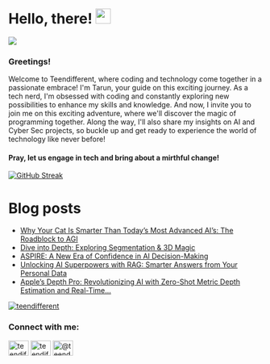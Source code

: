 # Hello, there! <img src="https://raw.githubusercontent.com/MartinHeinz/MartinHeinz/master/wave.gif" width="30px">
![](https://komarev.com/ghpvc/?username=teendifferent&color=brightgreen)

### Greetings! 
Welcome to Teendifferent, where coding and technology come together in a passionate embrace! I'm Tarun, your guide on this exciting journey. As a tech nerd, I'm obsessed with coding and constantly exploring new possibilities to enhance my skills and knowledge. And now, I invite you to join me on this exciting adventure, where we'll discover the magic of programming together. Along the way, I'll also share my insights on AI and Cyber Sec projects, so buckle up and get ready to experience the world of technology like never before!

#### Pray, let us engage in tech and bring about a mirthful change!

[![GitHub Streak](https://streak-stats.demolab.com?user=teendifferent&theme=tokyonight&hide_border=true&background=EB545400)](https://git.io/streak-stats)

# Blog posts

<!-- BLOG-POST-LIST:START -->
- [Why Your Cat Is Smarter Than Today’s Most Advanced AI’s: The Roadblock to AGI](https://medium.com/@teendifferent/why-your-cat-is-smarter-than-todays-most-advanced-ais-the-roadblock-to-agi-be284bf4a44f?source=rss-9ecb664d87c1------2)
- [Dive into Depth: Exploring Segmentation &amp; 3D Magic](https://medium.com/@teendifferent/dive-into-depth-exploring-segmentation-3d-magic-2c2b6d1982c5?source=rss-9ecb664d87c1------2)
- [ASPIRE: A New Era of Confidence in AI Decision-Making](https://medium.com/@teendifferent/aspire-a-new-era-of-confidence-in-ai-decision-making-38be57d359b7?source=rss-9ecb664d87c1------2)
- [Unlocking AI Superpowers with RAG: Smarter Answers from Your Personal Data](https://medium.com/@teendifferent/unlocking-ai-superpowers-with-rag-smarter-answers-from-your-personal-data-c6accabf013c?source=rss-9ecb664d87c1------2)
- [Apple’s Depth Pro: Revolutionizing AI with Zero-Shot Metric Depth Estimation and Real-Time…](https://medium.com/@teendifferent/apples-depth-pro-revolutionizing-ai-with-zero-shot-metric-depth-estimation-and-real-time-04d6eeb94f5d?source=rss-9ecb664d87c1------2)
<!-- BLOG-POST-LIST:END -->


<p align="left"> <a href="https://github.com/ryo-ma/github-profile-trophy"><img src="https://github-profile-trophy.vercel.app/?username=teendifferent&theme=dracula" alt="teendifferent" /></a> </p>

<h3 align="left">Connect with me:</h3>
<p align="left">
<a href="https://twitter.com/teendifferent2" target="blank"><img align="center" src="https://raw.githubusercontent.com/rahuldkjain/github-profile-readme-generator/master/src/images/icons/Social/twitter.svg" alt="teendifferent2" height="30" width="40" /></a>
<a href="https://instagram.com/teendifferent7" target="blank"><img align="center" src="https://raw.githubusercontent.com/rahuldkjain/github-profile-readme-generator/master/src/images/icons/Social/instagram.svg" alt="teendifferent7" height="30" width="40" /></a>
<a href="https://medium.com/@teendifferent7" target="blank"><img align="center" src="https://raw.githubusercontent.com/rahuldkjain/github-profile-readme-generator/master/src/images/icons/Social/medium.svg" alt="@teendifferent7" height="30" width="40" /></a>
</p>

<!--
**REDDITARUN/REDDITARUN** is a ✨ _special_ ✨ repository because its `README.md` (this file) appears on your GitHub profile.

Here are some ideas to get you started:

- 🔭 I’m currently working on ...
- 🌱 I’m currently learning ...
- 👯 I’m looking to collaborate on ...
- 🤔 I’m looking for help with ...
- 💬 Ask me about ...
- 📫 How to reach me: ...
- 😄 Pronouns: ...
- ⚡ Fun fact: ...
-->
